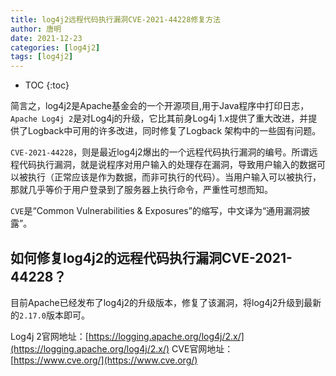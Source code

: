 ```yaml
---
title: log4j2远程代码执行漏洞CVE-2021-44228修复方法
author: 唐明
date: 2021-12-23
categories: [log4j2]
tags: [log4j2]
---
```

* TOC
{:toc}

简言之，log4j2是Apache基金会的一个开源项目,用于Java程序中打印日志，`Apache Log4j 2`是对Log4j的升级，它比其前身Log4j 1.x提供了重大改进，并提供了Logback中可用的许多改进，同时修复了Logback 架构中的一些固有问题。 

<!--以上为摘要内容-->

`CVE-2021-44228`，则是最近log4j2爆出的一个远程代码执行漏洞的编号。所谓远程代码执行漏洞，就是说程序对用户输入的处理存在漏洞，导致用户输入的数据可以被执行（正常应该是作为数据，而非可执行的代码）。当用户输入可以被执行，那就几乎等价于用户登录到了服务器上执行命令，严重性可想而知。

`CVE`是“Common Vulnerabilities & Exposures”的缩写，中文译为“通用漏洞披露”。

## 如何修复log4j2的远程代码执行漏洞CVE-2021-44228？

目前Apache已经发布了log4j2的升级版本，修复了该漏洞，将log4j2升级到最新的`2.17.0`版本即可。

Log4j 2官网地址：[https://logging.apache.org/log4j/2.x/](https://logging.apache.org/log4j/2.x/)
CVE官网地址：[https://www.cve.org/](https://www.cve.org/)